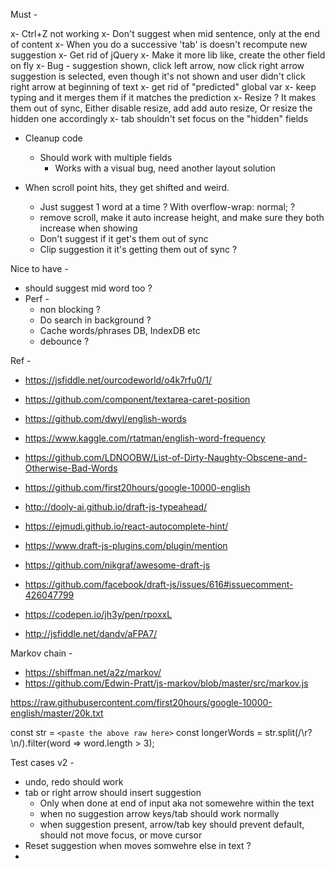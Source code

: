 Must -

x- Ctrl+Z not working
x- Don't suggest when mid sentence, only at the end of content
x- When you do a successive 'tab' is doesn't recompute new suggestion
x- Get rid of jQuery
x- Make it more lib like, create the other field on fly
x- Bug - suggestion shown, click left arrow, now click right arrow suggestion is selected, even though it's not shown and user didn't click right arrow at beginning of text
x- get rid of "predicted" global var
x- keep typing and it merges them if it matches the prediction
x- Resize ? It makes them out of sync, Either disable resize, add add auto resize, Or resize the hidden one accordingly
x- tab shouldn't set focus on the "hidden" fields

- Cleanup code

  - Should work with multiple fields
    - Works with a visual bug, need another layout solution

- When scroll point hits, they get shifted and weird.
  - Just suggest 1 word at a time ? With overflow-wrap: normal; ?
  - remove scroll, make it auto increase height, and make sure they both increase when showing
  - Don't suggest if it get's them out of sync
  - Clip suggestion it it's getting them out of sync ?

Nice to have -

- should suggest mid word too ?
- Perf -
  - non blocking ?
  - Do search in background ?
  - Cache words/phrases DB, IndexDB etc
  - debounce ?

Ref -

- https://jsfiddle.net/ourcodeworld/o4k7rfu0/1/
- https://github.com/component/textarea-caret-position
- https://github.com/dwyl/english-words
- https://www.kaggle.com/rtatman/english-word-frequency
- https://github.com/LDNOOBW/List-of-Dirty-Naughty-Obscene-and-Otherwise-Bad-Words
- https://github.com/first20hours/google-10000-english

- http://dooly-ai.github.io/draft-js-typeahead/
- https://ejmudi.github.io/react-autocomplete-hint/
- https://www.draft-js-plugins.com/plugin/mention
- https://github.com/nikgraf/awesome-draft-js

- https://github.com/facebook/draft-js/issues/616#issuecomment-426047799
- https://codepen.io/jh3y/pen/rpoxxL
- http://jsfiddle.net/dandv/aFPA7/

Markov chain -

- https://shiffman.net/a2z/markov/
- https://github.com/Edwin-Pratt/js-markov/blob/master/src/markov.js

https://raw.githubusercontent.com/first20hours/google-10000-english/master/20k.txt

const str = `<paste the above raw here>`
const longerWords = str.split(/\r?\n/).filter(word => word.length > 3);

Test cases v2 -

- undo, redo should work
- tab or right arrow should insert suggestion
  - Only when done at end of input aka not somewehre within the text
  - when no suggestion arrow keys/tab should work normally
  - when suggestion present, arrow/tab key should prevent default, should not move focus, or move cursor
- Reset suggestion when moves somwehre else in text ?
-
